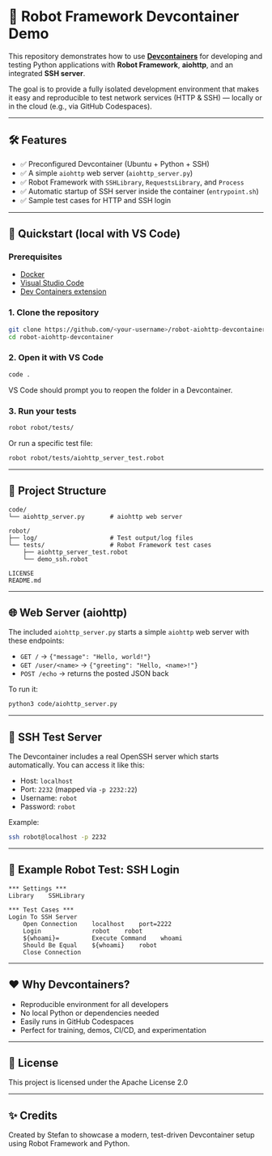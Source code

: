 # 🧪 Robot Framework Devcontainer Demo

This repository demonstrates how to use [**Devcontainers**](https://containers.dev/) for developing and testing Python applications with **Robot Framework**, **aiohttp**, and an integrated **SSH server**.

The goal is to provide a fully isolated development environment that makes it easy and reproducible to test network services (HTTP & SSH) — locally or in the cloud (e.g., via GitHub Codespaces).

---

## 🛠 Features

- ✅ Preconfigured Devcontainer (Ubuntu + Python + SSH)
- ✅ A simple `aiohttp` web server (`aiohttp_server.py`)
- ✅ Robot Framework with `SSHLibrary`, `RequestsLibrary`, and `Process`
- ✅ Automatic startup of SSH server inside the container (`entrypoint.sh`)
- ✅ Sample test cases for HTTP and SSH login

---

## 🚀 Quickstart (local with VS Code)

### Prerequisites

- [Docker](https://www.docker.com/)
- [Visual Studio Code](https://code.visualstudio.com/)
- [Dev Containers extension](https://marketplace.visualstudio.com/items?itemName=ms-vscode-remote.remote-containers)

### 1. Clone the repository

```bash
git clone https://github.com/<your-username>/robot-aiohttp-devcontainer.git
cd robot-aiohttp-devcontainer
```

### 2. Open it with VS Code

```bash
code .
```

VS Code should prompt you to reopen the folder in a Devcontainer.

### 3. Run your tests

```bash
robot robot/tests/
```

Or run a specific test file:

```bash
robot robot/tests/aiohttp_server_test.robot
```

---

## 🧩 Project Structure

```text
code/
└── aiohttp_server.py       # aiohttp web server

robot/
├── log/                    # Test output/log files
└── tests/                  # Robot Framework test cases
    ├── aiohttp_server_test.robot
    └── demo_ssh.robot

LICENSE
README.md
```

---

## 🌐 Web Server (aiohttp)

The included `aiohttp_server.py` starts a simple `aiohttp` web server with these endpoints:

- `GET /` → `{"message": "Hello, world!"}`
- `GET /user/<name>` → `{"greeting": "Hello, <name>!"}`
- `POST /echo` → returns the posted JSON back

To run it:

```bash
python3 code/aiohttp_server.py
```

---

## 🔐 SSH Test Server

The Devcontainer includes a real OpenSSH server which starts automatically. You can access it like this:

- Host: `localhost`
- Port: `2232` (mapped via `-p 2232:22`)
- Username: `robot`
- Password: `robot`

Example:

```bash
ssh robot@localhost -p 2232
```

---

## 🧪 Example Robot Test: SSH Login

```robot
*** Settings ***
Library    SSHLibrary

*** Test Cases ***
Login To SSH Server
    Open Connection    localhost    port=2222
    Login              robot    robot
    ${whoami}=         Execute Command    whoami
    Should Be Equal    ${whoami}    robot
    Close Connection
```

---

## ❤️ Why Devcontainers?

- Reproducible environment for all developers
- No local Python or dependencies needed
- Easily runs in GitHub Codespaces
- Perfect for training, demos, CI/CD, and experimentation

---

## 📄 License

This project is licensed under the Apache License 2.0

---

## ✨ Credits

Created by Stefan to showcase a modern, test-driven Devcontainer setup using Robot Framework and Python.
